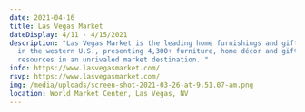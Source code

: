 ```yaml
---
date: 2021-04-16
title: Las Vegas Market
dateDisplay: 4/11 - 4/15/2021
description: "Las Vegas Market is the leading home furnishings and gift market
  in the western U.S., presenting 4,300+ furniture, home décor and gift
  resources in an unrivaled market destination. "
info: https://www.lasvegasmarket.com/
rsvp: https://www.lasvegasmarket.com/
img: /media/uploads/screen-shot-2021-03-26-at-9.51.07-am.png
location: World Market Center, Las Vegas, NV
---
```

